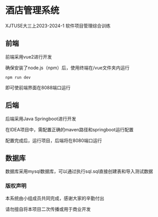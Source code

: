 # 酒店管理系统

XJTUSE大三上2023-2024-1 软件项目管理综合训练

## 前端

前端采用vue2进行开发

确保安装了node.js（npm）后，使用终端在/vue文件夹内运行

```
npm run dev
```

即可使前端界面在8088端口运行

## 后端

后端采用Java Springboot进行开发

在IDEA项目中，需配置正确的maven路径和springboot运行配置

配置完成后，运行项目，后端将在8080端口运行

## 数据库

数据库采用mysql数据库，可以通过执行sql.sql直接创建表和导入测试数据

### 版权声明

本系统由小组成员共同完成，感谢大家的辛勤付出

请勿擅自将本项目二次传播或用于商业开发

